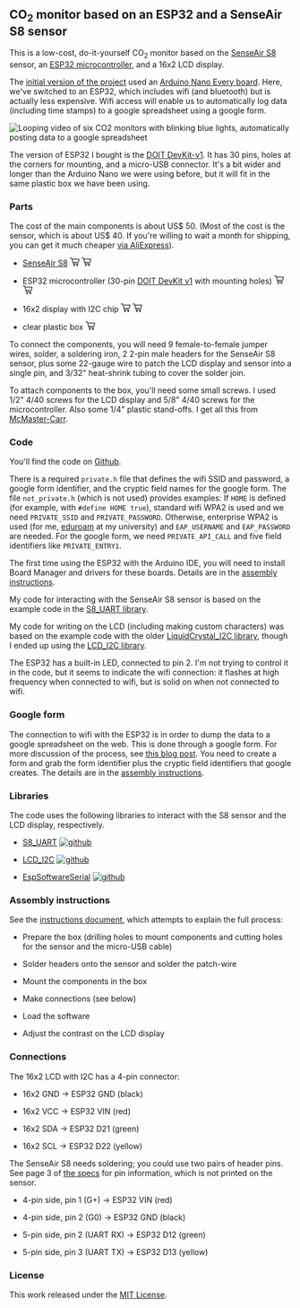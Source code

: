 ## CO<sub>2</sub> monitor based on an ESP32 and a SenseAir S8 sensor

This is a low-cost, do-it-yourself CO<sub>2</sub> monitor based on the [SenseAir
S8](https://senseair.com/products/size-counts/s8-lp/) sensor, an
[ESP32 microcontroller](), and a
16x2 LCD display.

The [initial version of the
project](https://github.com/karlduino/CO2monitor) used an
[Arduino Nano Every
board](https://store.arduino.cc/products/arduino-nano-every?queryID=undefined).
Here, we've switched to an ESP32, which includes wifi
(and bluetooth) but is actually less expensive. Wifi access will enable us to automatically log data
(including time stamps) to a google spreadsheet
using a google form.

![Looping video of six CO2 monitors with blinking blue lights, automatically posting data to a google spreadsheet](https://karlduino.org/images/wifi_co2_monitors.gif)

The version of ESP32 I bought is the
[DOIT DevKit-v1](https://testzdoc.zerynth.com/reference/boards/doit_esp32/docs/).
It has 30 pins, holes at the corners for mounting,
and a micro-USB connector. It's a bit wider and longer than the
Arduino Nano we were using before, but it will fit in the same
plastic box we have been using.

### Parts

The cost of the main components is about US$ 50. (Most of the cost is
the sensor, which is about US$ 40. If you're willing to wait a month
for shipping, you can get it much cheaper
[via AliExpress](https://s.click.aliexpress.com/e/_9GsnY9)).

- [SenseAir S8](https://senseair.com/products/size-counts/s8-lp/)
  [![shopping cart icon](docs/pics/shopping-cart.png)](https://amzn.to/3AyzQMa)
  [![shopping cart icon](docs/pics/shopping-cart.png)](https://www.aliexpress.com/item/2255800698267376.html?spm=a2g0o.order_list.0.0.43ec1802aHp6qZ)

- ESP32 microcontroller
  (30-pin [DOIT DevKit v1](https://testzdoc.zerynth.com/reference/boards/doit_esp32/docs/) with mounting holes)
  [![shopping cart icon](docs/pics/shopping-cart.png)](https://amzn.to/3C4zNcW)
  [![shopping cart icon](docs/pics/shopping-cart.png)](https://www.aliexpress.com/item/3256803345493016.html?spm=a2g0s.8937460.0.0.470d2e0emtzhO6)

- 16x2 display with I2C chip
  [![shopping cart icon](docs/pics/shopping-cart.png)](https://amzn.to/3AwG3Z7)
  [![shopping cart icon](docs/pics/shopping-cart.png)](https://www.aliexpress.com/item/3256803324642290.html?spm=a2g0o.order_list.0.0.43ec1802aHp6qZ)

- clear plastic box
  [![shopping cart icon](docs/pics/shopping-cart.png)](https://amzn.to/3R24kxb)

To connect the components, you will need 9 female-to-female jumper
wires, solder, a soldering iron, 2 2-pin male headers for the SenseAir
S8 sensor, plus some 22-gauge wire to patch the LCD display and sensor
into a single pin, and 3/32" heat-shrink tubing to cover the solder join.

To attach components to the box, you'll need some small screws. I used
1/2" 4/40 screws for the LCD display and 5/8" 4/40 screws for the
microcontroller. Also some 1/4" plastic stand-offs. I get all this
from [McMaster-Carr](https://mcmaster.com).


### Code

You'll find the code on [Github](https://github.com/karlduino/CO2monitorWifi).

There is a required `private.h` file that defines the wifi SSID and
password, a google form identifier, and the cryptic field names for
the google form. The file `not_private.h` (which is not used) provides
examples: If `HOME` is defined (for example, with `#define HOME true`),
standard wifi WPA2 is used and we need `PRIVATE_SSID` and
`PRIVATE_PASSWORD`. Otherwise, enterprise WPA2 is used (for me,
[eduroam](https://eduroam.org) at my university) and `EAP_USERNAME`
and `EAP_PASSWORD` are needed. For the google form, we need
`PRIVATE_API_CALL` and five field identifiers like `PRIVATE_ENTRY1`.

The first time using the ESP32 with the Arduino
IDE, you will need to install Board Manager and drivers for these
boards. Details are in the [assembly
instructions](https://karlduino.org/CO2monitor/docs/instructions.html#load-the-software).

My code for interacting with the SenseAir S8 sensor is based on the
example code in the [S8_UART
library](https://github.com/jcomas/S8_UART).

My code for writing on the LCD (including making custom characters)
was based on the example code with the older [LiquidCrystal_I2C
library](https://github.com/johnrickman/LiquidCrystal_I2C), though I
ended up using the [LCD_I2C
library](https://www.arduino.cc/reference/en/libraries/lcd_i2c/).

The ESP32 has a built-in LED, connected to pin 2. I'm not trying to
control it in the code, but it seems to indicate the wifi connection:
it flashes at high frequency when connected to wifi, but is solid on
when not connected to wifi.


### Google form

The connection to wifi with the ESP32 is in order to dump the data to
a google spreadsheet on the web. This is done through a google form.
For more discussion of the process, see [this blog
post](https://karlduino.org/2022/09/23/wifi-eduroam-google-forms/).
You need to create a form and grab the form identifier plus the
cryptic field identifiers that google creates. The details are
in the [assembly
instructions](https://karlduino.org/CO2monitor/docs/instructions.html#google-form).


### Libraries

The code uses the following libraries to interact with the S8 sensor
and the LCD display, respectively.

- [S8_UART](https://www.arduino.cc/reference/en/libraries/s8_uart/)
  [![github](https://kbroman.org/icons16/github-icon.png)](https://github.com/jcomas/S8_UART)

- [LCD_I2C](https://www.arduino.cc/reference/en/libraries/lcd_i2c/)
  [![github](https://kbroman.org/icons16/github-icon.png)](https://github.com/blackhack/LCD_I2C)

- [EspSoftwareSerial](https://www.arduino.cc/reference/en/libraries/espsoftwareserial/)
  [![github](https://kbroman.org/icons16/github-icon.png)](https://github.com/plerup/espsoftwareserial)


### Assembly instructions

See the
[instructions document](https://karlduino.org/CO2monitorWifi/docs/instructions.html),
which attempts to explain the full process:

- Prepare the box (drilling holes to mount components and cutting
  holes for the sensor and the micro-USB cable)

- Solder headers onto the sensor and solder the patch-wire

- Mount the components in the box

- Make connections (see below)

- Load the software

- Adjust the contrast on the LCD display


### Connections

The 16x2 LCD with I2C has a 4-pin connector:

  - 16x2 GND → ESP32 GND (black)

  - 16x2 VCC → ESP32 VIN (red)

  - 16x2 SDA → ESP32 D21 (green)

  - 16x2 SCL → ESP32 D22 (yellow)

The SenseAir S8 needs soldering; you could use two pairs of header
pins. See page 3 of
[the
specs](https://rmtplusstoragesenseair.blob.core.windows.net/docs/publicerat/PSP126.pdf)
for pin information, which is not printed on the sensor.

- 4-pin side, pin 1 (G+) → ESP32 VIN (red)

- 4-pin side, pin 2 (G0) → ESP32 GND (black)

- 5-pin side, pin 2 (UART RX) → ESP32 D12 (green)

- 5-pin side, pin 3 (UART TX) → ESP32 D13 (yellow)


### License

This work released under the [MIT License](LICENSE.md).
